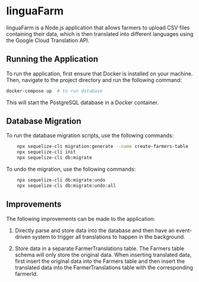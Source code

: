 # linguaFarm
linguaFarm is a Node.js application that allows farmers to upload CSV files containing their data, which is then translated into different languages using the Google Cloud Translation API.

## Running the Application
To run the application, first ensure that Docker is installed on your machine. Then, navigate to the project directory and run the following command:

```bash
docker-compose up  # to run database 
```
This will start the PostgreSQL database in a Docker container.


## Database Migration
To run the database migration scripts, use the following commands:

```bash
    npx sequelize-cli migration:generate --name create-farmers-table
    npx sequelize-cli init
    npx sequelize-cli db:migrate
```
To undo the migration, use the following commands:
```bash
    npx sequelize-cli db:migrate:undo
    npx sequelize-cli db:migrate:undo:all
```

## Improvements
The following improvements can be made to the application:

1. Directly parse and store data into the database and then have an event-driven system to trigger all translations to happen in the background.

2. Store data in a separate FarmerTranslations table. The Farmers table schema will only store the original data. When inserting translated data, first insert the original data into the Farmers table and then insert the translated data into the FarmerTranslations table with the corresponding farmerId.
